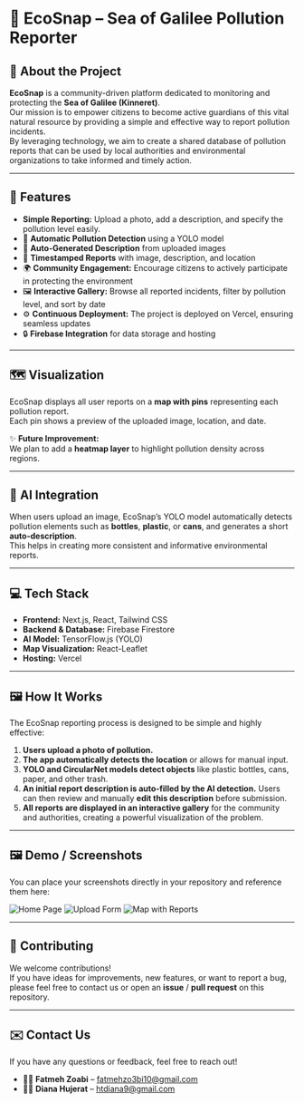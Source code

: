 # 📸 EcoSnap – Sea of Galilee Pollution Reporter

## 🌿 About the Project

**EcoSnap** is a community-driven platform dedicated to monitoring and protecting the **Sea of Galilee (Kinneret)**.  
Our mission is to empower citizens to become active guardians of this vital natural resource by providing a simple and effective way to report pollution incidents.  
By leveraging technology, we aim to create a shared database of pollution reports that can be used by local authorities and environmental organizations to take informed and timely action.

---

## 🚀 Features

- **Simple Reporting:** Upload a photo, add a description, and specify the pollution level easily.  
- 📸 **Automatic Pollution Detection** using a YOLO model  
- 🧠 **Auto-Generated Description** from uploaded images  
- 📅 **Timestamped Reports** with image, description, and location  
- 🌍 **Community Engagement:** Encourage citizens to actively participate in protecting the environment  
- 🖼 **Interactive Gallery:** Browse all reported incidents, filter by pollution level, and sort by date  
- ⚙️ **Continuous Deployment:** The project is deployed on Vercel, ensuring seamless updates  
- 🔒 **Firebase Integration** for data storage and hosting  

---

## 🗺️ Visualization

EcoSnap displays all user reports on a **map with pins** representing each pollution report.  
Each pin shows a preview of the uploaded image, location, and date.  

✨ **Future Improvement:**  
We plan to add a **heatmap layer** to highlight pollution density across regions.

---

## 🧠 AI Integration

When users upload an image, EcoSnap’s YOLO model automatically detects pollution elements such as **bottles**, **plastic**, or **cans**, and generates a short **auto-description**.  
This helps in creating more consistent and informative environmental reports.

---

## 💻 Tech Stack

- **Frontend:** Next.js, React, Tailwind CSS  
- **Backend & Database:** Firebase Firestore  
- **AI Model:** TensorFlow.js (YOLO)  
- **Map Visualization:** React-Leaflet  
- **Hosting:** Vercel  

---

## 🖼 How It Works

The EcoSnap reporting process is designed to be simple and highly effective:

1. **Users upload a photo of pollution.**  
2. **The app automatically detects the location** or allows for manual input.  
3. **YOLO and CircularNet models detect objects** like plastic bottles, cans, paper, and other trash.  
4. **An initial report description is auto-filled by the AI detection.** Users can then review and manually **edit this description** before submission.  
5. **All reports are displayed in an interactive gallery** for the community and authorities, creating a powerful visualization of the problem.

---

## 🖼️ Demo / Screenshots

You can place your screenshots directly in your repository and reference them here:

![Home Page](./screenshots/home.png)
![Upload Form](./screenshots/upload_form.png)
![Map with Reports](./screenshots/map.png)

---

## 🙏 Contributing

We welcome contributions!  
If you have ideas for improvements, new features, or want to report a bug, please feel free to contact us or open an **issue** / **pull request** on this repository.

---

## ✉️ Contact Us

If you have any questions or feedback, feel free to reach out!  

- 👩‍💻 **Fatmeh Zoabi** – [fatmehzo3bi10@gmail.com](mailto:fatmehzo3bi10@gmail.com)  
- 👩‍💻 **Diana Hujerat** – [htdiana9@gmail.com](mailto:htdiana9@gmail.com)
